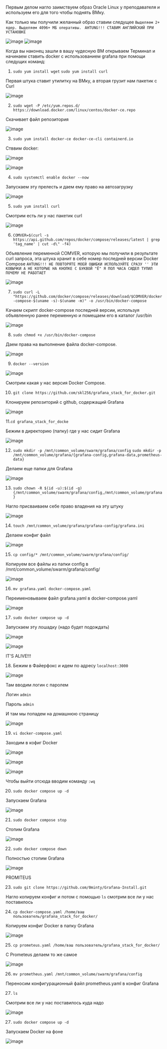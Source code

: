 Первым делом нагло заимствуем образ Oracle Linux у преподавателя и используем его для того чтобы поднять ВМку.

Как только мы получили желанный образ ставим следущее `Выделяем 2+ ядер. Выделяем 4096+ МБ оперативы.` ` AHTUNG!!! СТАВИМ АНГЛИЙСКИЙ ПРИ УСТАНОВКЕ`

![image](https://github.com/user-attachments/assets/3061c7d7-2e51-4877-ab78-3d4fe968878f)
![image](https://github.com/user-attachments/assets/d9ba4d62-dd58-43d7-b67d-5b87f5c9ae06)

Когда вы наконец зашли в вашу чудесную ВМ открываем Терминал и начинаем ставить docker с использованием grafana при помощи следущих команд:

1. `sudo yum install wget` `sudo yum install curl`

Первая штука ставит утилитку на ВМку, а вторая грузит нам пакетик с Curl

![image](https://github.com/user-attachments/assets/b93a56a9-fbbf-4109-a965-93deb3a5722d)

2. `sudo wget -P /etc/yum.repos.d/ https://download.docker.com/linux/centos/docker-ce.repo`

Скачивает файл репозитория

![image](https://github.com/user-attachments/assets/93749241-8898-42ed-a022-7bf4449777a7)


3. `sudo yum install docker-ce docker-ce-cli containerd.io`

Стввим docker:

![image](https://github.com/user-attachments/assets/adb6154e-c28b-411b-b38e-6b6dadd6ea8e)

![image](https://github.com/user-attachments/assets/87a9fa16-6727-429f-b2bd-bd6e37345708)


4. `sudo systemctl enable docker --now`
   
Запускаем эту прелесть и даем ему право на автозагрузку

![image](https://github.com/user-attachments/assets/e78faf4b-060c-4784-9caf-429cc2f13d84)

5. `sudo yum install curl`
   
Cмотрим есть ли у нас пакетик curl

![image](https://github.com/user-attachments/assets/0f06b9a0-557e-4167-953c-0d62814ce192)

6. `COMVER=$(curl -s https://api.github.com/repos/docker/compose/releases/latest | grep 'tag_name' | cut -d\" -f4)`

Объявление переменной COMVER, которую мы получили в результате curl запроса, эта штука хранит в себе номер последней версии Docker Compose `AHTUNG!!! НЕ ПОВТОРЯТЕ МОЕЙ ОШИБКИ ИСПОЛЬЗУЙТЕ СРАЗУ '' ЭТИ КОВЫЧКИ А НЕ КОТОРЫЕ НА КНОПКЕ С БУКВОЙ "Ё" Я ПОЛ ЧАСА СИДЕЛ ТУПИЛ ПОЧЕМУ НЕ РАБОТАЕТ`

![image](https://github.com/user-attachments/assets/7c2728d0-bee0-47b2-9aec-5a63d6e8929c)


7. `sudo curl -L "https://github.com/docker/compose/releases/download/$COMVER/docker-compose-$(uname -s)-$(uname -m)" -o /usr/bin/docker-compose`
   
Качаем скрипт docker-compose последней версии, используя объявленную ранее переменную и помещаем его в каталог /usr/bin

![image](https://github.com/user-attachments/assets/d9fd331f-c0dd-4c1f-b475-5c797ab7b995)

8. `sudo chmod +x /usr/bin/docker-compose`

Даем права на выполнение файла docker-compose.

![image](https://github.com/user-attachments/assets/5b9c7ae4-e7ea-45e0-b9f9-12830ecaf460)

9. `docker --version`
    
![image](https://github.com/user-attachments/assets/9f89ca27-cde1-455f-9ba6-5c99b9912497)

Cмотрим какая у нас версия Docker Compose.

10. `git clone https://github.com/skl256/grafana_stack_for_docker.git`

Клонируем репозиторий с github, содержащий Grafana

![image](https://github.com/user-attachments/assets/086b92b6-3973-46fa-aedc-29f67d7eff46)

11.`cd grafana_stack_for_docke`

Бежим в директорию (папку) где у нас сидит Grafana

![image](https://github.com/user-attachments/assets/f4d439d0-8f24-43a3-a281-16923fb151ee)

12. `sudo mkdir -p /mnt/common_volume/swarm/grafana/config`  `sudo mkdir -p /mnt/common_volume/grafana/{grafana-config,grafana-data,prometheus-data}`

Делаем еще папки для Grafana

![image](https://github.com/user-attachments/assets/45abe381-b91e-41f2-b6b2-12702258d646)

13. `sudo chown -R $(id -u):$(id -g) {/mnt/common_volume/swarm/grafana/config,/mnt/common_volume/grafana}`

Нагло присваиваем себе право владения на эту штуку

![image](https://github.com/user-attachments/assets/5dd83713-e509-4247-bcc9-b1934c49e9e9)

14. `touch /mnt/common_volume/grafana/grafana-config/grafana.ini`

Делаем конфиг файл 

![image](https://github.com/user-attachments/assets/35d104b9-e5ec-4c9d-b927-349e030d5a25)

15. `cp config/* /mnt/common_volume/swarm/grafana/config/`

Копируем все файлы из папки config в /mnt/common_volume/swarm/grafana/config/

![image](https://github.com/user-attachments/assets/35e80b04-530f-4bd6-89c2-f73ac7aa8358)

16. `mv grafana.yaml docker-compose.yaml`

Переименовываем файл grafana.yaml в docker-compose.yaml

![image](https://github.com/user-attachments/assets/71c5bdfa-abb4-481c-b280-40bae62f0a39)

17. `sudo docker compose up -d`

Запускаем эту лошадку (надо будет подождать)

![image](https://github.com/user-attachments/assets/1c0b265f-dd51-48e6-8a86-37676a2e3b35)

![image](https://github.com/user-attachments/assets/1b1d3a43-fdf5-4a03-91a8-74a170e7f3b1)

IT'S ALIVE!!!

18. Бежим в Файерфокс и идем по адресу `localhost:3000`

![image](https://github.com/user-attachments/assets/27b2f843-f8e8-4a6f-a5dd-403e77c43f2c)

Там вводим логин с паролем 

Логин `admin`

Пароль `admin`

И там мы попадем на домашнюю страницу

![image](https://github.com/user-attachments/assets/169ef731-1bde-4edd-a8a5-fd35f22eb076)

19. `vi docker-compose.yaml`

Заходим в кофиг Docker 

![image](https://github.com/user-attachments/assets/6296c1b9-f821-4bad-96e9-ed5dbb82df97)

![image](https://github.com/user-attachments/assets/18a7b698-d341-49d9-88fd-e35bc2c6d19e)

![image](https://github.com/user-attachments/assets/6aff9d9c-017c-45af-a2c3-869fafdb9caf)

Чтобы выйти отсюда вводим команду `:wq`

20. `sudo docker compose up -d`

Запускаем Grafana

![image](https://github.com/user-attachments/assets/f2da311f-13f0-4b37-ac8a-a16d42921888)

21. `sudo docker compose stop`

Стопим Grafana

![image](https://github.com/user-attachments/assets/403c1e72-7e73-463e-b7e3-278ed2bda177)

22. `sudo docker compose down`

Полностью стопим Grafana

![image](https://github.com/user-attachments/assets/3e24f915-16f9-4bba-8143-dde34c7814e7)

PROMITEUS

23. `sudo git clone https://github.com/0minty/Grafana-Install.git`

Нагло копируем конфиг и потом с помощью `ls` смотрим все ли у нас поставилось

24. `cp docker-compose.yaml /home/ваш пользователь/grafana_stack_for_docker/`

Копируем конфиг Docker в папку Grafana

![image](https://github.com/user-attachments/assets/207ff0f7-e96f-4261-972a-b65cf6c1176b)

25. `cp prometeus.yaml /home/ваш пользователь/grafana_stack_for_docker/`

С Prometeus делаем то же самое

![image](https://github.com/user-attachments/assets/d1508368-1a92-4c7c-b0a3-d3a82760aef7)

26. `mv prometheus.yaml /mnt/common_volume/swarm/grafana/config`

Переносим конфигурационный файл prometheus.yaml в конфиг Grafana

27. `ls`

Смотрим все ли у нас поставилось куда надо 

![image](https://github.com/user-attachments/assets/cd1d6cfa-c7f9-478b-b0bf-919982f94833)

27. `sudo docker compose up -d`

Запускаем Docker на фоне 

![image](https://github.com/user-attachments/assets/bf28b6e3-8aa3-4ac8-8e1d-1a91945363ff)



